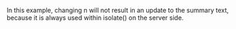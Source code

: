 In this example, changing n will not result in an update to the summary text, because it is always used within isolate() on the server side.
